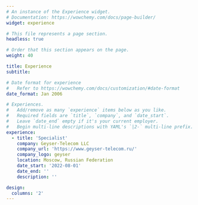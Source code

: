 ```yaml
---
# An instance of the Experience widget.
# Documentation: https://wowchemy.com/docs/page-builder/
widget: experience

# This file represents a page section.
headless: true

# Order that this section appears on the page.
weight: 40

title: Experience
subtitle:

# Date format for experience
#   Refer to https://wowchemy.com/docs/customization/#date-format
date_format: Jan 2006

# Experiences.
#   Add/remove as many `experience` items below as you like.
#   Required fields are `title`, `company`, and `date_start`.
#   Leave `date_end` empty if it's your current employer.
#   Begin multi-line descriptions with YAML's `|2-` multi-line prefix.
experience:
  - title: 'Specialist'
    company: Geyser-Telecom LLC
    company_url: 'https://www.geyser-telecom.ru/'
    company_logo: geyser
    location: Moscow, Russian Federation
    date_start: '2022-08-01'
    date_end: ''
    description: ''

design:
  columns: '2'
---
```

